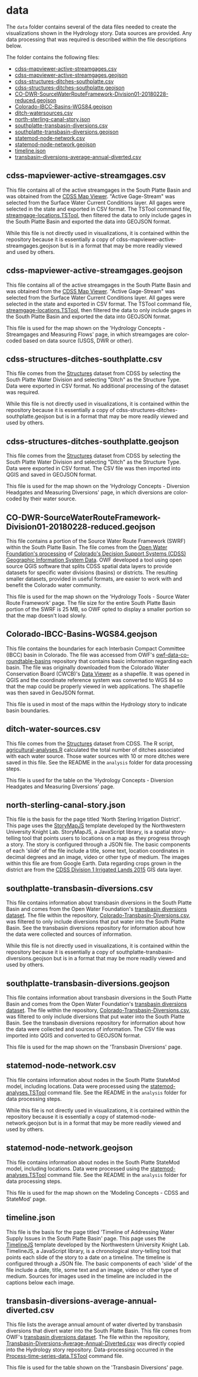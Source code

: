 # data #

The `data` folder contains several of the data files needed to create the visualizations shown in the Hydrology story.  Data sources are 
provided.  Any data processing that was required is described within the file descriptions below.

The folder contains the following files:

* [cdss-mapviewer-active-streamgages.csv](#cdss-mapviewer-active-streamgagescsv)
* [cdss-mapviewer-active-streamgages.geojson](#cdss-mapviewer-active-streamgagesgeojson)
* [cdss-structures-ditches-southplatte.csv](#cdss-structures-ditches-southplattecsv)
* [cdss-structures-ditches-southplatte.geojson](#cdss-structures-ditches-southplattegeojson)
* [CO-DWR-SourceWaterRouteFramework-Division01-20180228-reduced.geojson](#CO-DWR-SourceWaterRouteFramework-Division01-20180228-reducedgeojson)
* [Colorado-IBCC-Basins-WGS84.geojson](#Colorado-IBCC-Basins-WGS84geojson)
* [ditch-watersources.csv](#ditch-watersourcescsv)
* [north-sterling-canal-story.json](#north-sterling-canal-storyjson)
* [southplatte-transbasin-diversions.csv](#southplatte-transbasin-diversionscsv)
* [southplatte-transbasin-diversions.geojson](#southplatte-transbasin-diversionsgeojson)
* [statemod-node-network.csv](#statemod-node-networkcsv)
* [statemod-node-network.geojson](#statemod-node-networkgeojson)
* [timeline.json](#timelinejson)
* [transbasin-diversions-average-annual-diverted.csv](#transbasin-diversions-average-annual-divertedcsv)


## cdss-mapviewer-active-streamgages.csv ##
This file contains all of the active streamgages in the South Platte Basin and was obtained from the [CDSS Map Viewer](https://gis.colorado.gov/dnrviewer/Index.html?viewer=mapviewer). 
"Active Gage-Stream" was selected from the Surface Water Current Conditions layer.  All gages were selected in the state and exported in CSV format.  The TSTool 
command file, [streamgage-locations.TSTool](https://github.com/OpenWaterFoundation/swsi-story-sp-hydrology/blob/master/analysis/streamgage-locations.TSTool), 
then filtered the data to only include gages in the South Platte Basin and exported the data into GEOJSON format.  

While this file is not directly used in visualizations, it is contained within the repository because it is essentially a copy of 
cdss-mapviewer-active-streamgages.geojson but is in a format that may be more readily viewed and used by others.

## cdss-mapviewer-active-streamgages.geojson ##
This file contains all of the active streamgages in the South Platte Basin and was obtained from the [CDSS Map Viewer](https://gis.colorado.gov/dnrviewer/Index.html?viewer=mapviewer). 
"Active Gage-Stream" was selected from the Surface Water Current Conditions layer.  All gages were selected in the state and exported in CSV format.  The TSTool 
command file, [streamgage-locations.TSTool](https://github.com/OpenWaterFoundation/swsi-story-sp-hydrology/blob/master/analysis/streamgage-locations.TSTool), 
then filtered the data to only include gages in the South Platte Basin and exported the data into GEOJSON format.

This file is used for the map shown on the 'Hydrology Concepts - Streamgages and Measuring Flows' page, in which streamgages are color-coded based on data 
source (USGS, DWR or other).

## cdss-structures-ditches-southplatte.csv ##
This file comes from the [Structures](https://dnrweb.state.co.us/cdss/Structures?submitButton=Submit&SelectedGeoValue=waterDivisionDiv&SelectedWaterDivisionId=1&SelectedStructureId=1) 
dataset from CDSS by selecting the South Platte Water Division and selecting "Ditch" as the Structure Type.  Data were exported in CSV format.  No additional 
processing of the dataset was required.  

While this file is not directly used in visualizations, it is contained within the repository because it is essentially a copy of 
cdss-structures-ditches-southplatte.geojson but is in a format that may be more readily viewed and used by others.

## cdss-structures-ditches-southplatte.geojson ##
This file comes from the [Structures](https://dnrweb.state.co.us/cdss/Structures?submitButton=Submit&SelectedGeoValue=waterDivisionDiv&SelectedWaterDivisionId=1&SelectedStructureId=1) 
dataset from CDSS by selecting the South Platte Water Division and selecting "Ditch" as the Structure Type.  Data were exported in CSV format. 
The CSV file was then imported into QGIS and saved in GEOJSON format.

This file is used for the map shown on the 'Hydrology Concepts - Diversion Headgates and Measuring Diversions' page, in which diversions are color-coded 
by their water source.

## CO-DWR-SourceWaterRouteFramework-Division01-20180228-reduced.geojson ##
This file contains a portion of the Source Water Route Framework (SWRF) within the South Platte Basin.  The file comes from the 
[Open Water Foundation's processing](http://data.openwaterfoundation.org/co/cdss-data-spatial-bybasin/) 
of [Colorado's Decision Support Systems (CDSS) Geographic Information System Data](http://cdss.state.co.us/GIS/Pages/GISDataHome.aspx).  OWF 
developed a tool using open source QGIS software that splits CDSS spatial data layers to provide datasets for specific water divisions (basins) or districts.
The resulting smaller datasets, provided in useful formats, are easier to work with and benefit the Colorado water community.

This file is used for the map shown on the 'Hydrology Tools - Source Water Route Framework' page.  The file size for the entire 
South Platte Basin portion of the SWRF is 25 MB, so OWF opted to display a smaller portion so that the map doesn't load slowly. 

## Colorado-IBCC-Basins-WGS84.geojson ##
This file contains the boundaries for each Interbasin Compact Committee (IBCC) basin in Colorado.  The file was accessed from OWF's 
[owf-data-co-roundtable-basins](https://github.com/OpenWaterFoundation/owf-data-co-roundtable-basins) repository that contains basic 
information regarding each basin.  The file was originally downloaded from the Colorado Water Conservation Board (CWCB)'s 
[Data Viewer](https://gis.colorado.gov/dnrviewer/Index.html?viewer=cwcbviewer) as a shapefile.  It was opened in QGIS and the coordinate reference system 
was converted to WGS 84 so that the map could be properly viewed in web applications.  The shapefile was then saved in GeoJSON format.

This file is used in most of the maps within the Hydrology story to indicate basin boundaries.

## ditch-water-sources.csv ##
This file comes from the [Structures](https://dnrweb.state.co.us/cdss/Structures/) dataset from CDSS.  The R script, [agricultural-analyses.R](https://github.com/OpenWaterFoundation/swsi-story-sp-hydrology/blob/master/analysis/agricultural-analyses.R) 
calculated the total number of ditches associated with each water source.  Those water sources with 10 or more ditches were saved in this file.  See the 
README in the `analysis` folder for data processing steps.  

This file is used for the table on the 'Hydrology Concepts - Diversion Headgates and Measuring Diversions' page.

## north-sterling-canal-story.json ##
This file is the basis for the page titled 'North Sterling Irrigation District'.  This page uses the [StoryMapJS](https://storymap.knightlab.com/) 
template developed by the Northwestern University Knight Lab.  StoryMapJS, a JavaScript library, is a spatial story-telling tool that 
points users to locations on a map as they progress through a story.  The story is configured through a JSON file.  The basic components of each 'slide' 
of the file include a title, some text, location coordinates in decimal degrees and an image, video or other type of medium.  The images within this 
file are from Google Earth.  Data regarding crops grown in the district are from the [CDSS Division 1 Irrigated Lands 2015](https://www.colorado.gov/pacific/cdss/division-1-south-platte) 
GIS data layer.

## southplatte-transbasin-diversions.csv ##
This file contains information about transbasin diversions in the South Platte Basin and comes from the Open Water Foundation's 
[transbasin diversions dataset](https://github.com/OpenWaterFoundation/owf-data-co-transbasin-diversions).  The file within the repository, 
[Colorado-Transbasin-Diversions.csv](https://github.com/OpenWaterFoundation/owf-data-co-transbasin-diversions/blob/master/data/Colorado-Transbasin-Diversions.csv), 
was filtered to only include diversions that put water into the South Platte Basin.  See the transbasin diversions repository for information about how 
the data were collected and sources of information.

While this file is not directly used in visualizations, it is contained within the repository because it is essentially a copy of 
southplatte-transbasin-diversions.geojson but is in a format that may be more readily viewed and used by others.

## southplatte-transbasin-diversions.geojson ##
This file contains information about transbasin diversions in the South Platte Basin and comes from the Open Water Foundation's 
[transbasin diversions dataset](https://github.com/OpenWaterFoundation/owf-data-co-transbasin-diversions).  The file within the repository, 
[Colorado-Transbasin-Diversions.csv](https://github.com/OpenWaterFoundation/owf-data-co-transbasin-diversions/blob/master/data/Colorado-Transbasin-Diversions.csv), 
was filtered to only include diversions that put water into the South Platte Basin.  See the transbasin diversions repository for information about how 
the data were collected and sources of information.  The CSV file was imported into QGIS and converted to GEOJSON format.

This file is used for the map shown on the 'Transbasin Diversions' page.

## statemod-node-network.csv ##
This file contains information about nodes in the South Platte StateMod model, including locations.  Data were processed using the 
[statemod-analyses.TSTool](https://github.com/OpenWaterFoundation/swsi-story-sp-hydrology/blob/master/analysis/statemod-analyses.TSTool) 
command file.  See the README in the `analysis` folder for data processing steps. 

While this file is not directly used in visualizations, it is contained within the repository because it is essentially a copy of 
statemod-node-network.geojson but is in a format that may be more readily viewed and used by others.

## statemod-node-network.geojson ##
This file contains information about nodes in the South Platte StateMod model, including locations.  Data were processed using the 
[statemod-analyses.TSTool](https://github.com/OpenWaterFoundation/swsi-story-sp-hydrology/blob/master/analysis/statemod-analyses.TSTool) 
command file.  See the README in the `analysis` folder for data processing steps.

This file is used for the map shown on the 'Modeling Concepts - CDSS and StateMod' page.

## timeline.json ##
This file is the basis for the page titled 'Timeline of Addressing Water Supply Issues in the South Platte Basin' page.  This page uses the 
[TimelineJS](https://timeline.knightlab.com/) template developed by the Northwestern University Knight Lab.  TimelineJS, a JavaScript library, 
is a chronological story-telling tool that points each slide of the story to a date on a timeline.  The timeline is configured through a JSON 
file.  The basic components of each 'slide' of the file include a date, title, some text and an image, video or other type of medium.  Sources 
for images used in the timeline are included in the captions below each image.

## transbasin-diversions-average-annual-diverted.csv ##
This file lists the average annual amount of water diverted by transbasin diversions that divert water into the South Platte Basin.  This file 
comes from OWF's [transbasin diversions dataset](https://github.com/OpenWaterFoundation/owf-data-co-transbasin-diversions).  The file within the repository, 
[Transbasin-Diversions-Average-Annual-Diverted.csv](https://github.com/OpenWaterFoundation/owf-data-co-transbasin-diversions/blob/master/data/Transbasin-Diversions-Average-Annual-Diverted.csv) 
was directly copied into the Hydrology story repository.  Data-processing occurred in the 
[Process-time-series-data.TSTool](https://github.com/OpenWaterFoundation/owf-data-co-transbasin-diversions/blob/master/analysis/Process-time-series-data.TSTool) 
command file.

This file is used for the table shown on the 'Transbasin Diversions' page.










